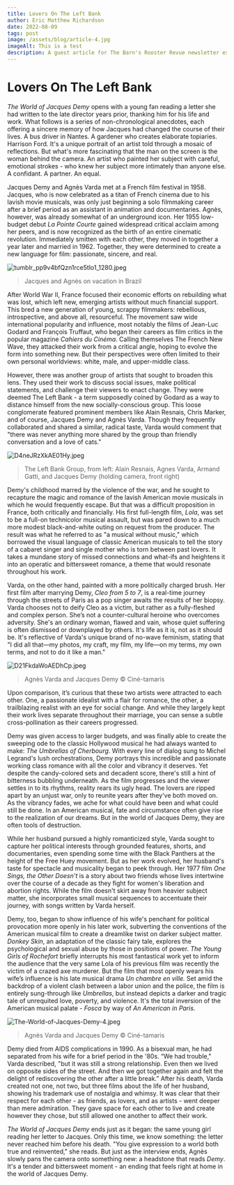 ```yaml
---
title: Lovers On The Left Bank
author: Eric Matthew Richardson
date: 2022-08-09
tags: post
image: /assets/blog/article-4.jpg
imageAlt: This is a test
description: A guest article for The Barn's Rooster Revue newsletter exploring the partnership of Jacques Demy and Agnès Varda - the power couple behind so many French movie musicals - and the influence they had on each other's work.
---
```


# Lovers On The Left Bank

*The World of Jacques Demy* opens with a young fan reading a letter she had written to the late director years prior, thanking him for his life and work. What follows is a series of non-chronological anecdotes, each offering a sincere memory of how Jacques had changed the course of their lives. A bus driver in Nantes. A gardener who creates elaborate topiaries. Harrison Ford. It's a unique portrait of an artist told through a mosaic of reflections. But what's more fascinating that the man on the screen is the woman behind the camera. An artist who painted her subject with careful, emotional strokes - who knew her subject more intimately than anyone else. A confidant. A partner. An equal.

Jacques Demy and Agnès Varda met at a French film festival in 1958. Jacques, who is now celebrated as a titan of French cinema due to his lavish movie musicals, was only just beginning a solo filmmaking career after a brief period as an assistant in animation and documentaries. Agnès, however, was already somewhat of an underground icon. Her 1955 low-budget debut *La Pointe Courte* gained widespread critical acclaim among her peers, and is now recognized as the birth of an entire cinematic revolution. Immediately smitten with each other, they moved in together a year later and married in 1962. Together, they were determined to create a new language for film: passionate, sincere, and real.

![tumblr_pp9v4bfQzn1rce5tlo1_1280.jpeg](https://64.media.tumblr.com/4b61cd1548565b502a17c1be6f0ddc14/tumblr_pp9v4bfQzn1rce5tlo1_1280.jpg)

>Jacques and Agnès on vacation in Brazil

After World War II, France focused their economic efforts on rebuilding what was lost, which left new, emerging artists without much financial support. This bred a new generation of young, scrappy filmmakers: rebellious, introspective, and above all, resourceful. The movement saw wide international popularity and influence, most notably the films of Jean-Luc Godard and François Truffaut, who began their careers as film critics in the popular magazine *Cahiers du Cinéma*. Calling themselves The French New Wave, they attacked their work from a critical angle, hoping to evolve the form into something new. But their perspectives were often limited to their own personal worldviews: white, male, and upper-middle class.

However, there was another group of artists that sought to broaden this lens. They used their work to discuss social issues, make political statements, and challenge their viewers to enact change. They were deemed The Left Bank - a term supposedly coined by Godard as a way to distance himself from the new socially-conscious group. This loose conglomerate featured prominent members like Alain Resnais, Chris Marker, and of course, Jacques Demy and Agnès Varda. Though they frequently collaborated and shared a similar, radical taste, Varda would comment that "there was never anything more shared by the group than friendly conversation and a love of cats."

![D4neJRzXkAE01Hy.jpeg](https://pbs.twimg.com/media/D4neJRzXkAE01Hy.jpg?format=jpg&name=orig)

> The Left Bank Group, from left: Alain Resnais, Agnes Varda, Armand Gatti, and Jacques Demy (holding camera, front right)

Demy's childhood marred by the violence of the war, and he sought to recapture the magic and romance of the lavish American movie musicals in which he would frequently escape. But that was a difficult proposition in France, both critically and financially. His first full-length film, *Lola*, was set to be a full-on technicolor musical assault, but was pared down to a much more modest black-and-white outing on request from the producer. The result was what he referred to as "a musical without music," which borrowed the visual language of classic American musicals to tell the story of a cabaret singer and single mother who is torn between past lovers. It takes a mundane story of missed connections and what-ifs and heightens it into an operatic and bittersweet romance, a theme that would resonate throughout his work.

Varda, on the other hand, painted with a more politically charged brush. Her first film after marrying Demy, *Cleo from 5 to 7*, is a real-time journey through the streets of Paris as a pop singer awaits the results of her biopsy. Varda chooses not to deify Cleo as a victim, but rather as a fully-fleshed and complex person. She’s not a counter-cultural heroine who overcomes adversity. She's an ordinary woman, flawed and vain, whose quiet suffering is often dismissed or downplayed by others. It's life as it is, not as it should be. It's reflective of Varda's unique brand of no-wave feminism, stating that "I did all that—my photos, my craft, my film, my life—on my terms, my own terms, and not to do it like a man."

![D21FkdaWoAEDhCp.jpeg](https://filmdaze.net/wp-content/uploads/2019/07/D21FkdaWoAEDhCp.jpg)

> Agnès Varda and Jacques Demy © Ciné-tamaris

Upon comparison, it’s curious that these two artists were attracted to each other. One, a passionate idealist with a flair for romance, the other, a trailblazing realist with an eye for social change. And while they largely kept their work lives separate throughout their marriage, you can sense a subtle cross-pollination as their careers progressed.

Demy was given access to larger budgets, and was finally able to create the sweeping ode to the classic Hollywood musical he had always wanted to make: *The Umbrellas of Cherbourg*. With every line of dialog sung to Michel Legrand's lush orchestrations, Demy portrays this incredible and passionate working class romance with all the color and vibrancy it deserves. Yet despite the candy-colored sets and decadent score, there's still a hint of bitterness bubbling underneath. As the film progresses and the viewer settles in to its rhythms, reality rears its ugly head. The lovers are ripped apart by an unjust war, only to reunite years after they've both moved on. As the vibrancy fades, we ache for what could have been and what could still be done. In an American musical, fate and circumstance often give rise to the realization of our dreams. But in the world of Jacques Demy, they are often tools of destruction.

While her husband pursued a highly romanticized style, Varda sought to capture her political interests through grounded features, shorts, and documentaries, even spending some time with the Black Panthers at the height of the Free Huey movement. But as her work evolved, her husband's taste for spectacle and musicality began to peek through. Her 1977 film *One Sings, the Other Doesn't* is a story about two friends whose lives intertwine over the course of a decade as they fight for women's liberation and abortion rights. While the film doesn't skirt away from heavier subject matter, she incorporates small musical sequences to accentuate their journey, with songs written by Varda herself.

Demy, too, began to show influence of his wife's penchant for political provocation more openly in his later work, subverting the conventions of the American musical film to create a dreamlike twist on darker subject matter. *Donkey Skin*, an adaptation of the classic fairy tale, explores the psychological and sexual abuse by those in positions of power. *The Young Girls of Rochefort* briefly interrupts his most fantastical work yet to inform the audience that the very same Lola of his previous film was recently the victim of a crazed axe murderer.  But the film that most openly wears his wife’s influence is his late musical drama *Un chambre en ville.* Set amid the backdrop of a violent clash between a labor union and the police, the film is entirely sung-through like *Umbrellas*, but instead depicts a darker and tragic tale of unrequited love, poverty, and violence. It's the total inversion of the American musical palate - *Fosca* by way of *An American in Paris.*

![The-World-of-Jacques-Demy-4.jpeg](https://www.filmlinc.org/wp-content/uploads/2019/11/The-World-of-Jacques-Demy-4.jpg)

> Agnès Varda and Jacques Demy © Ciné-tamaris

Demy died from AIDS complications in 1990. As a bisexual man, he had separated from his wife for a brief period in the '80s. “We had trouble," Varda described, "but it was still a strong relationship. Even then we lived on opposite sides of the street. And then we got together again and felt the delight of rediscovering the other after a little break.” After his death, Varda created not one, not two, but three films about the life of her husband, showing his trademark use of nostalgia and whimsy.  It was clear that their respect for each other - as friends, as lovers, and as artists - went deeper than mere admiration. They gave space for each other to live and create however they chose, but still allowed one another to affect their work.

*The World of Jacques Demy* ends just as it began: the same young girl reading her letter to Jacques. Only this time, we know something: the letter never reached him before his death. "You give expression to a world both true and reinvented," she reads. But just as the interview ends, Agnès slowly pans the camera onto something new: a headstone that reads *Demy*. It's a tender and bittersweet moment - an ending that feels right at home in the world of Jacques Demy.


